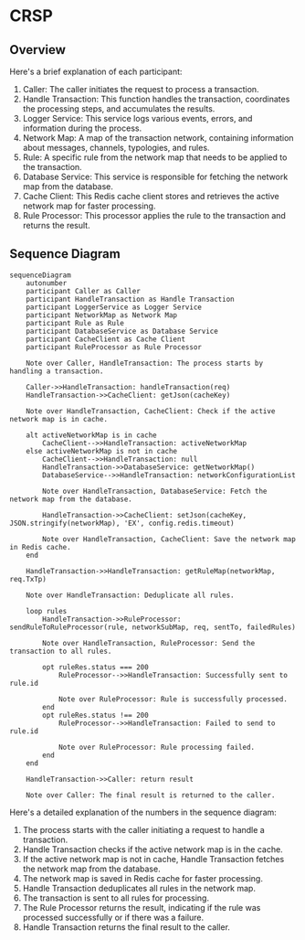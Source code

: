 # CRSP

## Overview

Here's a brief explanation of each participant:

1. Caller: The caller initiates the request to process a transaction.
2. Handle Transaction: This function handles the transaction, coordinates the processing steps, and accumulates the results.
3. Logger Service: This service logs various events, errors, and information during the process.
4. Network Map: A map of the transaction network, containing information about messages, channels, typologies, and rules.
5. Rule: A specific rule from the network map that needs to be applied to the transaction.
6. Database Service: This service is responsible for fetching the network map from the database.
7. Cache Client: This Redis cache client stores and retrieves the active network map for faster processing.
8. Rule Processor: This processor applies the rule to the transaction and returns the result.

## Sequence Diagram

```mermaid
sequenceDiagram
    autonumber
    participant Caller as Caller
    participant HandleTransaction as Handle Transaction
    participant LoggerService as Logger Service
    participant NetworkMap as Network Map
    participant Rule as Rule
    participant DatabaseService as Database Service
    participant CacheClient as Cache Client
    participant RuleProcessor as Rule Processor

    Note over Caller, HandleTransaction: The process starts by handling a transaction.

    Caller->>HandleTransaction: handleTransaction(req)
    HandleTransaction->>CacheClient: getJson(cacheKey)

    Note over HandleTransaction, CacheClient: Check if the active network map is in cache.

    alt activeNetworkMap is in cache
        CacheClient-->>HandleTransaction: activeNetworkMap
    else activeNetworkMap is not in cache
        CacheClient-->>HandleTransaction: null
        HandleTransaction->>DatabaseService: getNetworkMap()
        DatabaseService-->>HandleTransaction: networkConfigurationList

        Note over HandleTransaction, DatabaseService: Fetch the network map from the database.

        HandleTransaction->>CacheClient: setJson(cacheKey, JSON.stringify(networkMap), 'EX', config.redis.timeout)

        Note over HandleTransaction, CacheClient: Save the network map in Redis cache.
    end

    HandleTransaction->>HandleTransaction: getRuleMap(networkMap, req.TxTp)

    Note over HandleTransaction: Deduplicate all rules.

    loop rules
        HandleTransaction->>RuleProcessor: sendRuleToRuleProcessor(rule, networkSubMap, req, sentTo, failedRules)

        Note over HandleTransaction, RuleProcessor: Send the transaction to all rules.

        opt ruleRes.status === 200
            RuleProcessor-->>HandleTransaction: Successfully sent to rule.id

            Note over RuleProcessor: Rule is successfully processed.
        end
        opt ruleRes.status !== 200
            RuleProcessor-->>HandleTransaction: Failed to send to rule.id

            Note over RuleProcessor: Rule processing failed.
        end
    end

    HandleTransaction->>Caller: return result

    Note over Caller: The final result is returned to the caller.
```

Here's a detailed explanation of the numbers in the sequence diagram:

1. The process starts with the caller initiating a request to handle a transaction.
2. Handle Transaction checks if the active network map is in the cache.
3. If the active network map is not in cache, Handle Transaction fetches the network map from the database.
4. The network map is saved in Redis cache for faster processing.
5. Handle Transaction deduplicates all rules in the network map.
6. The transaction is sent to all rules for processing.
7. The Rule Processor returns the result, indicating if the rule was processed successfully or if there was a failure.
8. Handle Transaction returns the final result to the caller.
